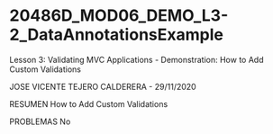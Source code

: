 # 20486D_MOD06_DEMO_L3-2_DataAnnotationsExample
Lesson 3: Validating MVC Applications - Demonstration: How to Add Custom Validations

JOSE VICENTE TEJERO CALDERERA - 29/11/2020

RESUMEN
How to Add Custom Validations

PROBLEMAS
No
